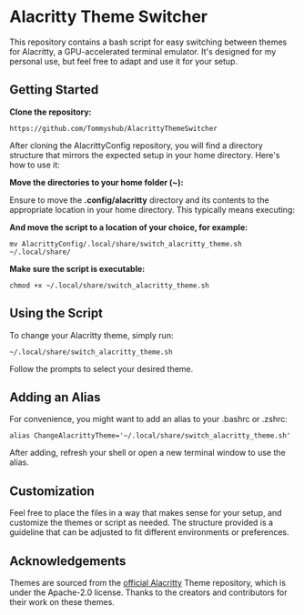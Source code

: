 # Alacritty Theme Switcher

This repository contains a bash script for easy switching between themes for Alacritty, a GPU-accelerated terminal emulator. It's designed for my personal use, but feel free to adapt and use it for your setup.

## Getting Started

**Clone the repository:**

```
https://github.com/Tommyshub/AlacrittyThemeSwitcher
```

After cloning the AlacrittyConfig repository, you will find a directory structure that mirrors the expected setup in your home directory. Here's how to use it:

**Move the directories to your home folder (~):**

Ensure to move the **.config/alacritty** directory and its contents to the appropriate location in your home directory. This typically means executing:

**And move the script to a location of your choice, for example:**

```
mv AlacrittyConfig/.local/share/switch_alacritty_theme.sh ~/.local/share/
```

**Make sure the script is executable:**

```
chmod +x ~/.local/share/switch_alacritty_theme.sh
```

## Using the Script

To change your Alacritty theme, simply run:

```
~/.local/share/switch_alacritty_theme.sh
```

Follow the prompts to select your desired theme.

## Adding an Alias

For convenience, you might want to add an alias to your .bashrc or .zshrc:

```
alias ChangeAlacrittyTheme='~/.local/share/switch_alacritty_theme.sh'
```

After adding, refresh your shell or open a new terminal window to use the alias.

## Customization

Feel free to place the files in a way that makes sense for your setup, and customize the themes or script as needed. The structure provided is a guideline that can be adjusted to fit different environments or preferences.

## Acknowledgements

Themes are sourced from the [official Alacritty](https://github.com/alacritty/alacritty-theme/) Theme repository, which is under the Apache-2.0 license. Thanks to the creators and contributors for their work on these themes.
